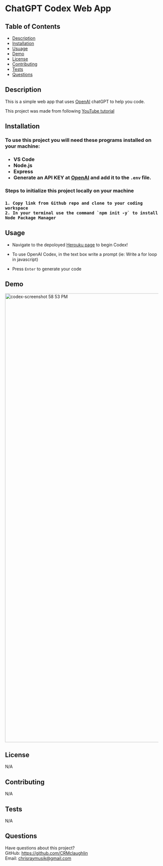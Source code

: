 # ChatGPT Codex Web App

## Table of Contents
  * [Description](#description)
  * [Installation](#installation)
  * [Usuage](#usage)
  * [Demo](#demo)
  * [License](#license)
  * [Contributing](#contributing)
  * [Tests](#tests)
  * [Questions](#questions)

  ## Description
 
This is a simple web app that uses [OpenAI](https://beta.openai.com/docs/introduction/overview) chatGPT to help you code.

This project was made from following [YouTube tutorial](https://www.youtube.com/watch?v=2FeymQoKvrk&t=3322s)
  
  ## Installation
  <h3> To use this project you will need these programs installed on your machine:<h3>
  
  * VS Code
  * Node.js
  * Express
  * Generate an API KEY at [OpenAI](https://beta.openai.com/) and add it to the `.env` file.
  
  
  <h3> Steps to initialize this project locally on your machine <h3>
    
    1. Copy link from Github repo and clone to your coding workspace
    2. In your terminal use the command `npm init -y` to install Node Package Manager

  
## Usage 
  
* Navigate to the depoloyed [Herouku page](https://guarded-sands-43499.herokuapp.com/) to begin Codex!

* To use OpenAI Codex, in the text box write a prompt (ie: Write a for loop in javascript) 

* Press `Enter` to generate your code

  
## Demo

   <img width="1473" alt="codex-screenshot 58 53 PM" src="https://user-images.githubusercontent.com/111208223/213000006-0e804ee9-3061-445d-a66e-885c34358465.png">

  
## License
N/A
  
  
## Contributing

N/A
  
## Tests
N/A
  
## Questions
Have questions about this project?  
GitHub: https://github.com/CRMclaughlin  
Email: chrisraymusik@gmail.com
